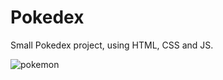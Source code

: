 # Pokedex

Small Pokedex project, using HTML, CSS and JS.


<img src="https://c.tenor.com/fCvghb3z3MEAAAAi/pokemon-pikachu.gif" alt="pokemon" class="pokemon_image">
